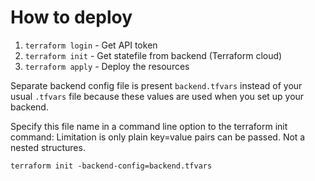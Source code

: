 # How to deploy

1. `terraform login` - Get API token
2. `terraform init` - Get statefile from backend (Terraform cloud)
3. `terraform apply` - Deploy the resources



Separate backend config file is present `backend.tfvars` instead of your usual `.tfvars` file because these values are used when you set up your backend.

Specify this file name in a command line option to the terraform init command:
Limitation is only plain key=value pairs can be passed. Not a nested structures.

`terraform init -backend-config=backend.tfvars`